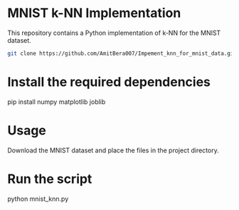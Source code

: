 # MNIST k-NN Implementation
This repository contains a Python implementation of k-NN for the MNIST dataset.
```sh
git clone https://github.com/AmitBera007/Impement_knn_for_mnist_data.git
```
# Install the required dependencies
pip install numpy matplotlib joblib

# Usage
Download the MNIST dataset and place the files in the project directory.

# Run the script
python mnist_knn.py
